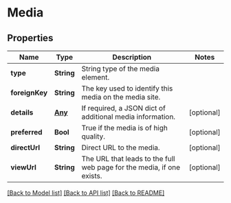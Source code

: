 # Media

## Properties
Name | Type | Description | Notes
------------ | ------------- | ------------- | -------------
**type** | **String** | String type of the media element. | 
**foreignKey** | **String** | The key used to identify this media on the media site. | 
**details** | [**Any**](.md) | If required, a JSON dict of additional media information. | [optional] 
**preferred** | **Bool** | True if the media is of high quality. | [optional] 
**directUrl** | **String** | Direct URL to the media. | [optional] 
**viewUrl** | **String** | The URL that leads to the full web page for the media, if one exists. | [optional] 

[[Back to Model list]](../README.md#documentation-for-models) [[Back to API list]](../README.md#documentation-for-api-endpoints) [[Back to README]](../README.md)


